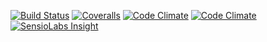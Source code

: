 [![Build Status](https://img.shields.io/travis/projek-xyz/slim-framework/master.svg?style=flat-square)](https://travis-ci.org/projek-xyz/slim-framework)
[![Coveralls](https://img.shields.io/coveralls/projek-xyz/slim-framework/master.svg?style=flat-square)](https://coveralls.io/github/projek-xyz/slim-framework)
[![Code Climate](https://img.shields.io/codeclimate/coverage/github/projek-xyz/slim-framework.svg?style=flat-square)](https://codeclimate.com/github/projek-xyz/slim-framework/coverage)
[![Code Climate](https://img.shields.io/codeclimate/github/projek-xyz/slim-framework.svg?style=flat-square)](https://codeclimate.com/github/projek-xyz/slim-framework)
[![SensioLabs Insight](https://img.shields.io/sensiolabs/i/54d5b9b0-46bb-45b3-bf83-03cb483b4a81.svg?style=flat-square)](https://insight.sensiolabs.com/projects/54d5b9b0-46bb-45b3-bf83-03cb483b4a81)